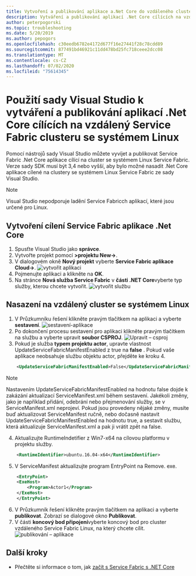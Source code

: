 ```yaml
---
title: Vytvoření a publikování aplikace a.Net Core do vzdáleného clusteru se systémem Linux
description: Vytváření a publikování aplikací .Net Core cílících na vzdálený cluster se systémem Linux ze sady Visual Studio
author: peterpogorski
ms.topic: troubleshooting
ms.date: 5/20/2019
ms.author: pepogors
ms.openlocfilehash: c30eedb6782e4172d677f16e27441f28c78cdd89
ms.sourcegitcommit: 877491bd46921c11dd478bd25fc718ceee2dcc08
ms.translationtype: MT
ms.contentlocale: cs-CZ
ms.lasthandoff: 07/02/2020
ms.locfileid: "75614345"
---
```

# <a name="use-visual-studio-to-create-and-publish-net-core-applications-targeting-a-remote-linux-service-fabric-cluster"></a>Použití sady Visual Studio k vytváření a publikování aplikací .Net Core cílících na vzdálený Service Fabric clusteru se systémem Linux
Pomocí nástrojů sady Visual Studio můžete vyvíjet a publikovat Service Fabric .Net Core aplikace cílící na cluster se systémem Linux Service Fabric. Verze sady SDK musí být 3,4 nebo vyšší, aby bylo možné nasadit .Net Core aplikace cílené na clustery se systémem Linux Service Fabric ze sady Visual Studio.

> [!Note]
> Visual Studio nepodporuje ladění Service Fabricch aplikací, které jsou určené pro Linux.
>

## <a name="create-a-service-fabric-application-targeting-net-core"></a>Vytvoření cílení Service Fabric aplikace .Net Core
1. Spusťte Visual Studio jako **správce**.
2. Vytvořte projekt pomocí **>projektu New->**.
3. V dialogovém okně **Nový projekt** vyberte **Service Fabric aplikace Cloud->**.
![vytvořit aplikaci]
4. Pojmenujte aplikaci a klikněte na **OK**.
5. Na stránce **Nová služba Service Fabric** v **části .NET Core**vyberte typ služby, kterou chcete vytvořit.
![vytvořit službu]

## <a name="deploy-to-a-remote-linux-cluster"></a>Nasazení na vzdálený cluster se systémem Linux
1. V Průzkumníku řešení klikněte pravým tlačítkem na aplikaci a vyberte **sestavení**.
![sestavení-aplikace]
2. Po dokončení procesu sestavení pro aplikaci klikněte pravým tlačítkem na službu a vyberte upravit **soubor CSPROJ**.
![Upravit – csproj]
3. Pokud je služba **typem projektu actor**, upravte vlastnost UpdateServiceFabricManifestEnabled z true na **false** . Pokud vaše aplikace neobsahuje službu objektu actor, přejděte ke kroku 4.
```xml
    <UpdateServiceFabricManifestEnabled>False</UpdateServiceFabricManifestEnabled>
```
> [!Note]
> Nastavením UpdateServiceFabricManifestEnabled na hodnotu false dojde k zakázání aktualizací ServiceManifest.xml během sestavení. Jakékoli změny, jako je například přidání, odebrání nebo přejmenování služby, se v ServiceManifest.xml neprojeví. Pokud jsou provedeny nějaké změny, musíte buď aktualizovat ServiceManifest ručně, nebo dočasně nastavit UpdateServiceFabricManifestEnabled na hodnotu true, a sestavit službu, která aktualizuje ServiceManifest.xml a pak ji vrátit zpět na false.
>

4. Aktualizujte RuntimeIndetifier z Win7-x64 na cílovou platformu v projektu služby.
```xml
    <RuntimeIdentifier>ubuntu.16.04-x64</RuntimeIdentifier>
```
5. V ServiceManifest aktualizujte program EntryPoint na Remove. exe. 
```xml
    <EntryPoint> 
    <ExeHost> 
        <Program>Actor1</Program> 
    </ExeHost> 
    </EntryPoint>
```
6. V Průzkumník řešení klikněte pravým tlačítkem na aplikaci a vyberte **publikovat**. Zobrazí se dialogové okno **Publikovat**.
7. V části **koncový bod připojení**vyberte koncový bod pro cluster vzdáleného Service Fabric Linux, na který chcete cílit.
![publikování – aplikace]

<!--Image references-->
[vytvořit aplikaci]:./media/service-fabric-how-to-vs-remote-linux-cluster/create-application-remote-linux.png
[vytvořit službu]:./media/service-fabric-how-to-vs-remote-linux-cluster/create-service-remote-linux.png
[sestavení-aplikace]:./media/service-fabric-how-to-vs-remote-linux-cluster/build-application-remote-linux.png
[Upravit – csproj]:./media/service-fabric-how-to-vs-remote-linux-cluster/edit-csproj-remote-linux.png
[publikování – aplikace]:./media/service-fabric-how-to-vs-remote-linux-cluster/publish-remote-linux.png

## <a name="next-steps"></a>Další kroky
* Přečtěte si informace o tom, jak [začít s Service Fabric s .NET Core](https://azure.microsoft.com/resources/samples/service-fabric-dotnet-core-getting-started/)
